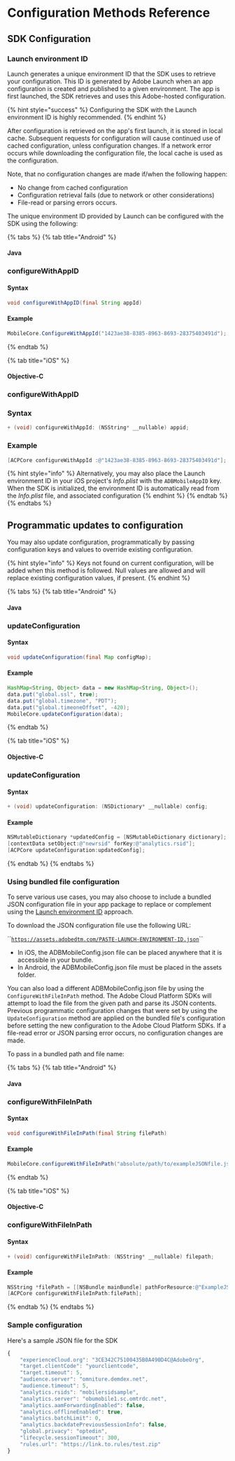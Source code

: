 # Configuration Methods Reference

## SDK Configuration

### Launch environment ID

Launch generates a unique environment ID that the SDK uses to retrieve your configuration. This ID is generated by Adobe Launch when an app configuration is created and published to a given environment. The app is first launched, the SDK retrieves and uses this Adobe-hosted configuration.

{% hint style="success" %}
Configuring the SDK with the Launch environment ID is highly recommended.
{% endhint %}

After configuration is retrieved on the app's first launch, it is stored in local cache. Subsequent requests for configuration will cause continued use of cached configuration, unless configuration changes. If a network error occurs while downloading the configuration file, the local cache is used as the configuration.

Note, that no configuration changes are made if/when the following happen:

* No change from cached configuration
* Configuration retrieval fails \(due to network or other considerations\)
* File-read or parsing errors occurs.

The unique environment ID provided by Launch can be configured with the SDK using the following:

{% tabs %}
{% tab title="Android" %}
#### Java

### configureWithAppID <a id="configurewithappid"></a>

#### Syntax <a id="syntax-2"></a>

```java
void configureWithAppID(final String appId)
```

#### Example <a id="example-2"></a>

```java
MobileCore.ConfigureWithAppId("1423ae38-8385-8963-8693-28375403491d");
```
{% endtab %}

{% tab title="iOS" %}
#### Objective-C

### configureWithAppID <a id="syntax-1"></a>

### Syntax <a id="syntax-1"></a>

```objectivec
+ (void) configureWithAppId: (NSString* __nullable) appid;
```

### Example <a id="example-1"></a>

```objectivec
[ACPCore configureWithAppId :@"1423ae38-8385-8963-8693-28375403491d"];
```

{% hint style="info" %}
Alternatively, you may also place the Launch environment ID in your iOS project's _Info.plist_ with the `ADBMobileAppID` key. When the SDK is initialized, the environment ID is automatically read from the _Info.plist_ file, and associated configuration
{% endhint %}
{% endtab %}
{% endtabs %}

## Programmatic updates to configuration

You may also update configuration, programmatically by passing configuration keys and values to override existing configuration. 

{% hint style="info" %}
Keys not found on current configuration, will be added when this method is followed. Null values are allowed and will replace existing configuration values, if present.
{% endhint %}

{% tabs %}
{% tab title="Android" %}
#### Java

### updateConfiguration

#### Syntax <a id="syntax-3"></a>

```java
void updateConfiguration(final Map configMap);
```

#### Example <a id="example-3"></a>

```java
HashMap<String, Object> data = new HashMap<String, Object>();
data.put("global.ssl", true);
data.put("global.timezone", "PDT");
data.put("global.timeoneOffset", -420);
MobileCore.updateConfiguration(data);
```
{% endtab %}

{% tab title="iOS" %}
#### Objective-C

### updateConfiguration

#### Syntax

```objectivec
+ (void) updateConfiguration: (NSDictionary* __nullable) config;
```

#### Example

```objectivec
NSMutableDictionary *updatedConfig = [NSMutableDictionary dictionary]; 
[contextData setObject:@"newrsid" forKey:@"analytics.rsid"]; 
[ACPCore updateConfiguration:updatedConfig];
```
{% endtab %}
{% endtabs %}

### Using bundled file configuration

To serve various use cases, you may also choose to include a bundled JSON configuration file in your app package to replace or complement using the [Launch environment ID](./#launch-environment-id) approach.

To download the JSON configuration file use the following URL:

\`\`[`https://assets.adobedtm.com/PASTE-LAUNCH-ENVIRONMENT-ID.json`](https://assets.adobedtm.com/launch-EN58bc2c40c3b14d688b768fe79a623519-development.json)\`\`

* In iOS, the ADBMobileConfig.json file can be placed anywhere that it is accessible in your bundle.
* In Android, the ADBMobileConfig.json file must be placed in the assets folder.

You can also load a different ADBMobileConfig.json file by using the `ConfigureWithFileInPath` method. The Adobe Cloud Platform SDKs will attempt to load the file from the given path and parse its JSON contents. Previous programmatic configuration changes that were set by using the `UpdateConfiguration` method are applied on the bundled file's configuration before setting the new configuration to the Adobe Cloud Platform SDKs. If a file-read error or JSON parsing error occurs, no configuration changes are made.

To pass in a bundled path and file name:

{% tabs %}
{% tab title="Android" %}
#### Java

### configureWithFileInPath <a id="configurewithfileinpath"></a>

#### Syntax <a id="syntax-1"></a>

```java
void configureWithFileInPath(final String filePath)
```

#### Example <a id="example-1"></a>

```java
MobileCore.configureWithFileInPath("absolute/path/to/exampleJSONfile.json");
```
{% endtab %}

{% tab title="iOS" %}
#### Objective-C

### configureWithFileInPath

#### Syntax

```objectivec
+ (void) configureWithFileInPath: (NSString* __nullable) filepath;
```

#### Example

```objectivec
NSString *filePath = [[NSBundle mainBundle] pathForResource:@"ExampleJSONFile"ofType:@"json"]; 
[ACPCore configureWithFileInPath:filePath];
```
{% endtab %}
{% endtabs %}

### Sample configuration

Here's a sample JSON file for the SDK

```javascript
{ 
    "experienceCloud.org": "3CE342C75100435B0A490D4C@AdobeOrg",  
    "target.clientCode": "yourclientcode",  
    "target.timeout": 5,  
    "audience.server": "omniture.demdex.net",  
    "audience.timeout": 5,  
    "analytics.rsids": "mobilersidsample",  
    "analytics.server": "obumobile1.sc.omtrdc.net",  
    "analytics.aamForwardingEnabled": false,  
    "analytics.offlineEnabled": true,  
    "analytics.batchLimit": 0,  
    "analytics.backdatePreviousSessionInfo": false,
    "global.privacy": "optedin",  
    "lifecycle.sessionTimeout": 300,  
    "rules.url": "https://link.to.rules/test.zip"
}
```

